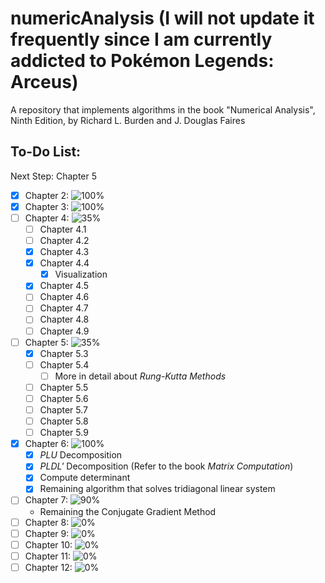 # numericAnalysis (I will not update it frequently since I am currently addicted to Pokémon Legends: Arceus)
A repository that implements algorithms in the book "Numerical Analysis", Ninth Edition, by Richard L. Burden and J. Douglas Faires

## To-Do List:
  Next Step: Chapter 5
- [x] Chapter 2: ![100%](https://progress-bar.dev/100)
- [x] Chapter 3: ![100%](https://progress-bar.dev/100)
- [ ] Chapter 4: ![35%](https://progress-bar.dev/35)
  - [ ] Chapter 4.1
  - [ ] Chapter 4.2
  - [x] Chapter 4.3
  - [x] Chapter 4.4
    - [x] Visualization
  - [x] Chapter 4.5
  - [ ] Chapter 4.6
  - [ ] Chapter 4.7
  - [ ] Chapter 4.8
  - [ ] Chapter 4.9
- [ ] Chapter 5: ![35%](https://progress-bar.dev/35)
  - [x] Chapter 5.3
  - [ ] Chapter 5.4
      - [ ] More in detail about _Rung-Kutta Methods_
  - [ ] Chapter 5.5
  - [ ] Chapter 5.6
  - [ ] Chapter 5.7
  - [ ] Chapter 5.8
  - [ ] Chapter 5.9
- [x] Chapter 6: ![100%](https://progress-bar.dev/100)
  - [x] _PLU_ Decomposition
  - [x] _PLDL'_ Decomposition (Refer to the book _Matrix Computation_) 
  - [x] Compute determinant 
  - [x] Remaining algorithm that solves tridiagonal linear system
- [ ] Chapter 7: ![90%](https://progress-bar.dev/90)
  - Remaining the Conjugate Gradient Method
- [ ] Chapter 8: ![0%](https://progress-bar.dev/0)
- [ ] Chapter 9: ![0%](https://progress-bar.dev/0)
- [ ] Chapter 10: ![0%](https://progress-bar.dev/0)
- [ ] Chapter 11: ![0%](https://progress-bar.dev/0)
- [ ] Chapter 12: ![0%](https://progress-bar.dev/0)
